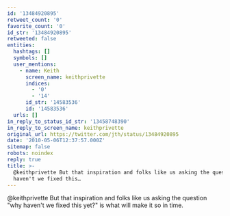 ```yaml
---
id: '13484920895'
retweet_count: '0'
favorite_count: '0'
id_str: '13484920895'
retweeted: false
entities:
  hashtags: []
  symbols: []
  user_mentions:
    - name: Keith
      screen_name: keithprivette
      indices:
        - '0'
        - '14'
      id_str: '14583536'
      id: '14583536'
  urls: []
in_reply_to_status_id_str: '13458748390'
in_reply_to_screen_name: keithprivette
original_url: https://twitter.com/jth/status/13484920895
date: '2010-05-06T12:37:57.000Z'
sitemap: false
robots: noindex
reply: true
title: >-
  @keithprivette But that inspiration and folks like us asking the question "why
  haven't we fixed this…
---
```


@keithprivette But that inspiration and folks like us asking the question "why haven't we fixed this yet?" is what will make it so in time.